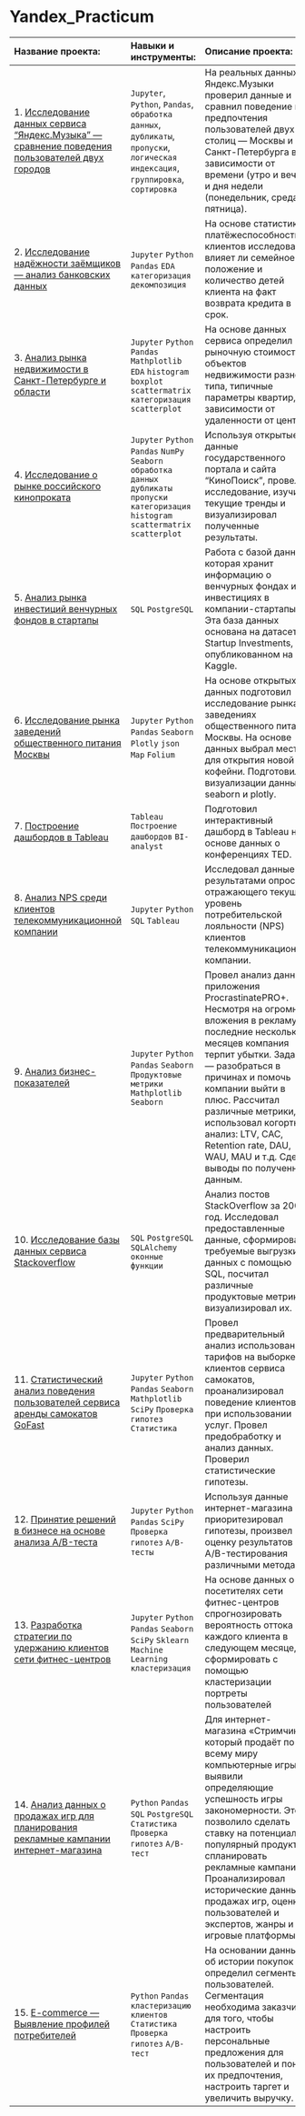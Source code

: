 # Yandex_Practicum

| Название проекта: | Навыки и инструменты: | Описание проекта: |
| :-------------------- | :-------------------- | :-------------------- |
| 1. [Исследование данных сервиса “Яндекс.Музыка” — сравнение поведения пользователей двух городов](https://github.com/MrSever06/Yandex_Practicum/tree/main/1.%20%D0%98%D1%81%D1%81%D0%BB%D0%B5%D0%B4%D0%BE%D0%B2%D0%B0%D0%BD%D0%B8%D0%B5%20%D0%B4%D0%B0%D0%BD%D0%BD%D1%8B%D1%85%20%D1%81%D0%B5%D1%80%D0%B2%D0%B8%D1%81%D0%B0%20%E2%80%9C%D0%AF%D0%BD%D0%B4%D0%B5%D0%BA%D1%81.%D0%9C%D1%83%D0%B7%D1%8B%D0%BA%D0%B0%E2%80%9D%20%E2%80%94%20%D1%81%D1%80%D0%B0%D0%B2%D0%BD%D0%B5%D0%BD%D0%B8%D0%B5%20%D0%BF%D0%BE%D0%B2%D0%B5%D0%B4%D0%B5%D0%BD%D0%B8%D1%8F%20%D0%BF%D0%BE%D0%BB%D1%8C%D0%B7%D0%BE%D0%B2%D0%B0%D1%82%D0%B5%D0%BB%D0%B5%D0%B9%20%D0%B4%D0%B2%D1%83%D1%85%20%D0%B3%D0%BE%D1%80%D0%BE%D0%B4%D0%BE%D0%B2) | `Jupyter`, `Python`, `Pandas`, `обработка данных`, `дубликаты`, `пропуски`, `логическая индексация`, `группировка`, `сортировка` | На реальных данных Яндекс.Музыки проверил данные и сравнил поведение и предпочтения пользователей двух столиц — Москвы и Санкт-Петербурга в зависимости от времени (утро и вечер) и дня недели (понедельник, среда, пятница). |
| 2. [Исследование надёжности заёмщиков — анализ банковских данных](https://github.com/MrSever06/Yandex_Practicum/blob/main/2.%20%D0%98%D1%81%D1%81%D0%BB%D0%B5%D0%B4%D0%BE%D0%B2%D0%B0%D0%BD%D0%B8%D0%B5%20%D0%BD%D0%B0%D0%B4%D1%91%D0%B6%D0%BD%D0%BE%D1%81%D1%82%D0%B8%20%D0%B7%D0%B0%D1%91%D0%BC%D1%89%D0%B8%D0%BA%D0%BE%D0%B2%20%E2%80%94%20%D0%B0%D0%BD%D0%B0%D0%BB%D0%B8%D0%B7%20%D0%B1%D0%B0%D0%BD%D0%BA%D0%BE%D0%B2%D1%81%D0%BA%D0%B8%D1%85%20%D0%B4%D0%B0%D0%BD%D0%BD%D1%8B%D1%85/2.%20%D0%98%D1%81%D1%81%D0%BB%D0%B5%D0%B4%D0%BE%D0%B2%D0%B0%D0%BD%D0%B8%D0%B5%20%D0%BD%D0%B0%D0%B4%D0%B5%D0%B6%D0%BD%D0%BE%D1%81%D1%82%D0%B8%20%D0%B7%D0%B0%D0%B5%D0%BC%D1%89%D0%B8%D0%BA%D0%BE%D0%B2.ipynb) |  `Jupyter` `Python` `Pandas` `EDA` `категоризация` `декомпозиция` | На основе статистики о платёжеспособности клиентов исследовал влияет ли семейное положение и количество детей клиента на факт возврата кредита в срок. |
| 3. [Анализ рынка недвижимости в Санкт-Петербурге и области]() | `Jupyter` `Python` `Pandas` `Mathplotlib` `EDA` `histogram` `boxplot` `scattermatrix` `категоризация` `scatterplot`| На основе данных сервиса  определил рыночную стоимость объектов недвижимости разного типа, типичные параметры квартир, в зависимости от удаленности от центра.|
| 4. [Исследование о рынке российского кинопроката]() | `Jupyter` `Python` `Pandas` `NumPy` `Seaborn` `обработка данных` `дубликаты` `пропуски` `категоризация` `histogram` `scattermatrix` `scatterplot` | Используя открытые данные государственного портала и сайта “КиноПоиск”, провел исследование, изучил текущие тренды и визуализировал полученные результаты. |
| 5. [Анализ рынка инвестиций венчурных фондов в стартапы]() | `SQL` `PostgreSQL` | Работа с базой данных, которая хранит информацию о венчурных фондах и инвестициях в компании-стартапы. Эта база данных основана на датасете Startup Investments, опубликованном на Kaggle. |
| 6. [Исследование рынка заведений общественного питания Москвы](https://github.com/MrSever06/Yandex_Practicum/tree/main/6.%20%D0%98%D1%81%D1%81%D0%BB%D0%B5%D0%B4%D0%BE%D0%B2%D0%B0%D0%BD%D0%B8%D0%B5%20%D1%80%D1%8B%D0%BD%D0%BA%D0%B0%20%D0%B7%D0%B0%D0%B2%D0%B5%D0%B4%D0%B5%D0%BD%D0%B8%D0%B9%20%D0%BE%D0%B1%D1%89%D0%B5%D1%81%D1%82%D0%B2%D0%B5%D0%BD%D0%BD%D0%BE%D0%B3%D0%BE%20%D0%BF%D0%B8%D1%82%D0%B0%D0%BD%D0%B8%D1%8F%20%D0%9C%D0%BE%D1%81%D0%BA%D0%B2%D1%8B) | `Jupyter` `Python` `Pandas` `Seaborn` `Plotly` `json Map` `Folium` | На основе открытых данных подготовил исследование рынка о заведениях общественного питания Москвы. На основе данных выбрал место для открытия новой кофейни. Подготовил визуализации данных в seaborn и plotly.| 
| 7. [Построение дашбордов в Tableau]() |  `Tableau` `Построение дашбордов` `BI-analyst` | Подготовил интерактивный дашборд в Tableau на основе данных о конференциях TED. |
| 8. [Анализ NPS среди клиентов телекоммуникационной компании]() | `Jupyter` `Python` `SQL` `Tableau` | Исследовал данные с результатами опроса, отражающего текущий уровень потребительской лояльности (NPS) клиентов телекоммуникационной компании. |
| 9. [Анализ бизнес-показателей]() | `Jupyter` `Python` `Pandas` `Seaborn` `Продуктовые метрики` `Mathplotlib` `Seaborn`| Провел анализ данных приложения ProcrastinatePRO+. Несмотря на огромные вложения в рекламу, последние несколько месяцев компания терпит убытки. Задача — разобраться в причинах и помочь компании выйти в плюс. Рассчитал различные метрики, использовал когортный анализ: LTV, CAC, Retention rate, DAU, WAU, MAU и т.д. Сделал выводы по полученным данным. |
| 10. [Исследование базы данных сервиса Stackoverflow]() | `SQL` `PostgreSQL` `SQLAlchemy` `оконные функции`| Анализ постов StackOverflow за 2008 год. Исследовал предоставленные данные, сформировал требуемые выгрузки данных с помощью SQL, посчитал различные продуктовые метрики и визуализировал их. |
| 11. [Статистический анализ поведения пользователей сервиса аренды самокатов GoFast]() | `Jupyter` `Python` `Pandas` `Seaborn` `Mathplotlib` `SciPy` `Проверка гипотез` ` Статистика `| Провел предварительный анализ использования тарифов на выборке клиентов сервиса самокатов, проанализировал поведение клиентов при использовании услуг. Провел предобработку и анализ данных. Проверил статистические гипотезы. |
| 12. [Принятие решений в бизнесе на основе анализа A/B-теста]() | `Jupyter` `Python` `Pandas` `SciPy` `Проверка гипотез` `A/B-тесты` | Используя данные интернет-магазина приоритезировал гипотезы, произвел оценку результатов A/B-тестирования различными методами. |
| 13. [Разработка стратегии по удержанию клиентов сети фитнес-центров]() | `Jupyter` `Python` `Pandas` `Seaborn` `SciPy` `Sklearn` `Machine Learning` `кластеризация` | На основе данных о посетителях сети фитнес-центров спрогнозировать вероятность оттока для каждого клиента в следующем месяце, сформировать с помощью кластеризации портреты пользователей |
| 14. [Анализ данных о продажах игр  для  планирования рекламные кампании интернет-магазина]() | `Python` `Pandas` `SQL` `PostgreSQL` `Cтатистика` `Проверка гипотез` `A/B-тест` | Для интернет-магазина «Стримчик», который продаёт по всему миру компьютерные игры, выявили определяющие успешность игры закономерности. Это позволило сделать ставку на потенциально популярный продукт и спланировать рекламные кампании. Проанализировал исторические данные о продажах игр, оценки пользователей и экспертов, жанры и игровые платформы. |
| 15. [E-commerce — Выявление профилей потребителей]() | `Python` `Pandas` `кластеризацию клиентов` `Cтатистика` `Проверка гипотез` `A/B-тест` | На основании данных об истории покупок определил сегменты пользователей. Сегментация необходима заказчику для того, чтобы настроить персональные предложения для пользователей и понять их предпочтения, настроить таргет и увеличить выручку. | 
